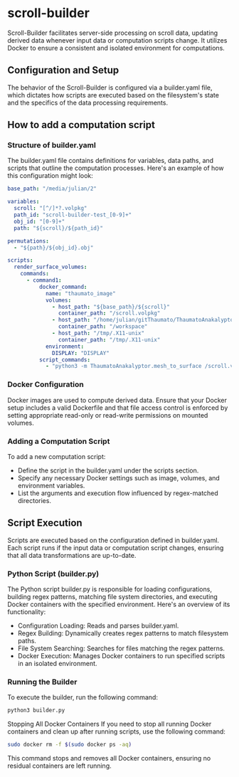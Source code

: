 # scroll-builder
Scroll-Builder facilitates server-side processing on scroll data, updating derived data whenever input data or computation scripts change. It utilizes Docker to ensure a consistent and isolated environment for computations.

## Configuration and Setup
The behavior of the Scroll-Builder is configured via a builder.yaml file, which dictates how scripts are executed based on the filesystem's state and the specifics of the data processing requirements.

## How to add a computation script

### Structure of builder.yaml
The builder.yaml file contains definitions for variables, data paths, and scripts that outline the computation processes. Here's an example of how this configuration might look:

```yaml
base_path: "/media/julian/2"

variables:
  scroll: "[^/]*?.volpkg"
  path_id: "scroll-builder-test_[0-9]+"
  obj_id: "[0-9]+"
  path: "${scroll}/${path_id}"

permutations:
  - "${path}/${obj_id}.obj"

scripts:
  render_surface_volumes:
    commands:
      - command1:
          docker_command:
            name: "thaumato_image"
            volumes:
              - host_path: "${base_path}/${scroll}"
                container_path: "/scroll.volpkg"
              - host_path: "/home/julian/gitThaumato/ThaumatoAnakalyptor/"
                container_path: "/workspace"
              - host_path: "/tmp/.X11-unix"
                container_path: "/tmp/.X11-unix"
            environment:
              DISPLAY: "DISPLAY"
          script_commands:
            - "python3 -m ThaumatoAnakalyptor.mesh_to_surface /scroll.volpkg/${path_id}/${obj_id}.obj /scroll.volpkg/volumes/scroll1_grids --display"

```



### Docker Configuration
Docker images are used to compute derived data. Ensure that your Docker setup includes a valid Dockerfile and that file access control is enforced by setting appropriate read-only or read-write permissions on mounted volumes.

### Adding a Computation Script
To add a new computation script:

- Define the script in the builder.yaml under the scripts section.
- Specify any necessary Docker settings such as image, volumes, and environment variables.
- List the arguments and execution flow influenced by regex-matched directories.

## Script Execution
Scripts are executed based on the configuration defined in builder.yaml. Each script runs if the input data or computation script changes, ensuring that all data transformations are up-to-date.

### Python Script (builder.py)
The Python script builder.py is responsible for loading configurations, building regex patterns, matching file system directories, and executing Docker containers with the specified environment. Here's an overview of its functionality:

- Configuration Loading: Reads and parses builder.yaml.
- Regex Building: Dynamically creates regex patterns to match filesystem paths.
- File System Searching: Searches for files matching the regex patterns.
- Docker Execution: Manages Docker containers to run specified scripts in an isolated environment.

### Running the Builder
To execute the builder, run the following command:
```bash
python3 builder.py
```

Stopping All Docker Containers
If you need to stop all running Docker containers and clean up after running scripts, use the following command:

```bash
sudo docker rm -f $(sudo docker ps -aq)

```

This command stops and removes all Docker containers, ensuring no residual containers are left running.